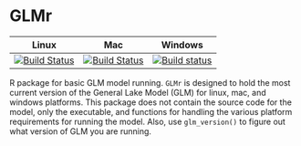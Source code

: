 GLMr
====



|Linux | Mac | Windows | 
| -------------| ------------------------|-------------|
|[![Build Status](https://travis-ci.org/GLEON/GLMr.svg?branch=master)](https://travis-ci.org/GLEON/GLMr)|[![Build Status](https://travis-ci.org/GLEON/GLMr.svg?branch=master)](https://travis-ci.org/GLEON/GLMr)| [![Build status](https://ci.appveyor.com/api/projects/status/uevfoyg53n6wk2bv?svg=true)](https://ci.appveyor.com/project/jread-usgs/glmr) |[![DOI](https://zenodo.org/badge/23404/GLEON/GLMr.svg)](https://zenodo.org/badge/latestdoi/23404/GLEON/GLMr)|

R package for basic GLM model running. `GLMr` is designed to hold the most current version of the General Lake Model (GLM) for linux, mac, and windows platforms. This package does not contain the source code for the model, only the executable, and functions for handling the various platform requirements for running the model. Also, use `glm_version()` to figure out what version of GLM you are running. 
